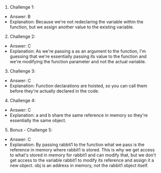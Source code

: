 1. Challenge 1:
  - Answer: B
  - Explanation: Because we're not redeclaring the variable within the function, but we assign another value to the existing variable. 


2. Challenge 2:
  - Answer: C
  - Explanation: As we're passing a as an argument to the function, I'm guessing that we're essentially passing its value to the function and we're modifying the function parameter and not the actual variable.


3. Challenge 3:
  - Answer: C
  - Explanation: Function declarations are hoisted, so you can call them before they're actually declared in the code.


4. Challenge 4:
  - Answer: C
  - Explanation: a and b share the same reference in memory so they're essentially the same object.


5. Bonus - Challenge 5:
  - Answer: C
  - Explanation: By passing rabbit1 to the function what we pass is the reference in memory where rabbit1 is stored. This is why we get access to what's stored in memory for rabbit1 and can modify that, but we don't get access to the variable rabbit1 to modify its reference and assign it a new object. obj is an address in memory, not the rabbit1 object itself.
